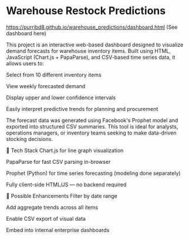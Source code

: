 ﻿# Warehouse Restock Predictions

https://purribd8.github.io/warehouse_predictions/dashboard.html (See dashboard here)

This project is an interactive web-based dashboard designed to visualize demand forecasts for warehouse inventory items. Built using HTML, JavaScript (Chart.js + PapaParse), and CSV-based time series data, it allows users to:

Select from 10 different inventory items

View weekly forecasted demand

Display upper and lower confidence intervals

Easily interpret predictive trends for planning and procurement

The forecast data was generated using Facebook's Prophet model and exported into structured CSV summaries. This tool is ideal for analysts, operations managers, or inventory teams seeking to make data-driven stocking decisions.

🔧 Tech Stack
Chart.js for line graph visualization

PapaParse for fast CSV parsing in-browser

Prophet (Python) for time series forecasting (modeling done separately)

Fully client-side HTML/JS — no backend required

🚀 Possible Enhancements
Filter by date range

Add aggregate trends across all items

Enable CSV export of visual data

Embed into internal enterprise dashboards
